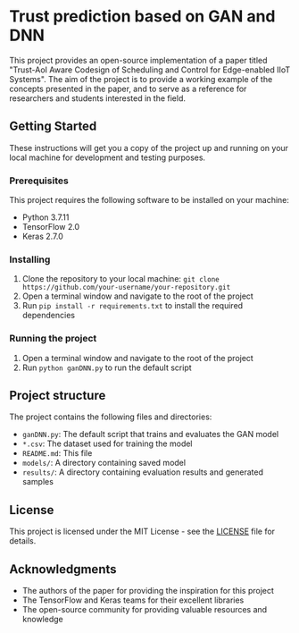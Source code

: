 # Trust prediction based on GAN and DNN

This project provides an open-source implementation of a paper titled "Trust-AoI Aware Codesign of Scheduling and Control for Edge-enabled IIoT Systems". The aim of the project is to provide a working example of the concepts presented in the paper, and to serve as a reference for researchers and students interested in the field.

## Getting Started

These instructions will get you a copy of the project up and running on your local machine for development and testing purposes. 

### Prerequisites

This project requires the following software to be installed on your machine:

- Python 3.7.11
- TensorFlow 2.0
- Keras 2.7.0

### Installing

1. Clone the repository to your local machine: `git clone https://github.com/your-username/your-repository.git`
2. Open a terminal window and navigate to the root of the project
3. Run `pip install -r requirements.txt` to install the required dependencies

### Running the project

1. Open a terminal window and navigate to the root of the project
2. Run `python ganDNN.py` to run the default script

## Project structure

The project contains the following files and directories:

- `ganDNN.py`: The default script that trains and evaluates the GAN model
- `*.csv`: The dataset used for training the model
- `README.md`: This file
- `models/`: A directory containing saved model
- `results/`: A directory containing evaluation results and generated samples

## License

This project is licensed under the MIT License - see the [LICENSE](LICENSE) file for details.

## Acknowledgments

- The authors of the paper for providing the inspiration for this project
- The TensorFlow and Keras teams for their excellent libraries
- The open-source community for providing valuable resources and knowledge
